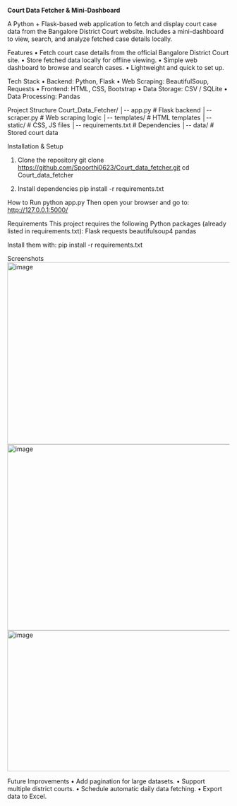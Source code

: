 **Court Data Fetcher & Mini-Dashboard**

A Python + Flask-based web application to fetch and display court case data from the Bangalore District Court website.
Includes a mini-dashboard to view, search, and analyze fetched case details locally.

Features
•	Fetch court case details from the official Bangalore District Court site.
•	Store fetched data locally for offline viewing.
•	Simple web dashboard to browse and search cases.
•	Lightweight and quick to set up.

Tech Stack
•	Backend: Python, Flask
•	Web Scraping: BeautifulSoup, Requests
•	Frontend: HTML, CSS, Bootstrap
•	Data Storage: CSV / SQLite
•	Data Processing: Pandas

Project Structure
Court_Data_Fetcher/
│-- app.py               # Flask backend
│-- scraper.py           # Web scraping logic
│-- templates/           # HTML templates
│-- static/              # CSS, JS files
│-- requirements.txt     # Dependencies
│-- data/                # Stored court data

Installation & Setup
1. Clone the repository
git clone https://github.com/Spoorthi0623/Court_data_fetcher.git
cd Court_data_fetcher

2. Install dependencies
pip install -r requirements.txt

How to Run
python app.py
Then open your browser and go to:
http://127.0.0.1:5000/

Requirements
This project requires the following Python packages (already listed in requirements.txt):
Flask
requests
beautifulsoup4
pandas

Install them with:
pip install -r requirements.txt

Screenshots
<img width="917" height="412" alt="image" src="https://github.com/user-attachments/assets/2eb47165-41ee-4a9f-9a77-f0fd07924c22" />
<img width="723" height="421" alt="image" src="https://github.com/user-attachments/assets/0d13fcd5-63fd-4845-b2cf-849263ff131d" />
<img width="657" height="319" alt="image" src="https://github.com/user-attachments/assets/7d036b9f-9253-40a2-926c-ec7e15f81262" />

Future Improvements
•	Add pagination for large datasets.
•	Support multiple district courts.
•	Schedule automatic daily data fetching.
•	Export data to Excel.




